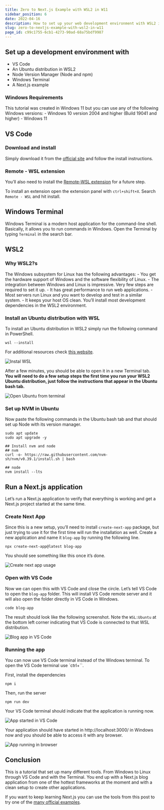 ```yaml
---
title: Zero to Next.js Example with WSL2 in W11
sidebar_position: 6
date: 2022-04-16
description: How to set up your web development environment with WSL2 in Windows 11 to run a Next.js example.
slug: zero-to-nextjs-example-with-wsl2-in-w11
page_id: c99c1755-6cb1-4273-90ad-68a75bdf9987
---
```


## Set up a development environment with

- VS Code
- An Ubuntu distribution in WSL2
- Node Version Manager (Node and npm)
- Windows Terminal
- A Next.js example

### Windows Requirements

This tutorial was created in Windows 11 but you can use any of the following Windows versions: - Windows 10 version 2004 and higher (Build 19041 and higher) - Windows 11

## VS Code

### Download and install

Simply download it from the [official site](https://code.visualstudio.com/download) and follow the install instructions.

### Remote - WSL extension

You’ll also need to install the [Remote-WSL extension](https://marketplace.visualstudio.com/items?itemName=ms-vscode-remote.remote-wsl) for a future step.

To install an extension open the extension panel with `ctrl+shift+X`. Search `Remote - WSL` and hit install.

## Windows Terminal

Windows Terminal is a modern host application for the command-line shell. Basically, it allows you to run commands in Windows. Open the Terminal by typing `Terminal` in the search bar.

## WSL2

### Why WSL2?s

The Windows subsystem for Linux has the following advantages: - You get the hardware support of Windows and the software flexibility of Linux. - The integration between Windows and Linux is impressive. Very few steps are required to set it up. - It has great performance to run web applications. - Most servers run Linux and you want to develop and test in a similar system. - It keeps your host OS clean. You’ll install most development dependencies in the WSL2 environment.

### Install an Ubuntu distribution with WSL

To install an Ubuntu distribution in WSL2 simply run the following command in PowerShell.

```text
wsl --install
```

For additional resources check [this website](https://docs.microsoft.com/en-us/windows/wsl/install).

![Instal WSL](/assets/docs/1089865260.png)

After a few minutes, you should be able to open it in a new Terminal tab. **You will need to do a few setup steps the first time you run your WSL2 Ubuntu distribution, just follow the instructions that appear in the Ubuntu bash tab.**

![Open Ubuntu from terminal](/assets/docs/2038276324.gif)

### Set up NVM in Ubuntu

Now paste the following commands in the Ubuntu bash tab and that should set up Node with its version manager.

```text
sudo apt update
sudo apt upgrade -y

## Install nvm and node
## nvm
curl -o- https://raw.githubusercontent.com/nvm-sh/nvm/v0.39.1/install.sh | bash

## node
nvm install --lts
```

## Run a Next.js application

Let’s run a Next.js application to verify that everything is working and get a Next.js project started at the same time.

### Create Next App

Since this is a new setup, you’ll need to install `create-next-app` package, but just trying to use it for the first time will run the installation as well. Create a new application and name it `blog-app` by running the following line.

```text
npx create-next-app@latest blog-app
```

You should see something like this once it’s done.

![Create next app usage](/assets/docs/2088943018.png)

### Open with VS Code

Now we can open this with VS Code and close the circle. Let’s tell VS Code to open the `blog-app` folder. This will install VS Code remote server and it will also open the folder directly in VS Code in Windows.

```text
code blog-app
```

The result should look like the following screenshot. Note the `WSL:Ubuntu` at the bottom left corner indicating that VS Code is connected to that WSL distribution.

![Blog app in VS Code](/assets/docs/14215319.png)

### Running the app

You can now use VS Code terminal instead of the Windows terminal. To open the VS Code terminal use `ctrl+``.

First, install the dependencies

```text
npm i
```

Then, run the server

```text
npm run dev
```

Your VS Code terminal should indicate that the application is running now.

![App started in VS Code](/assets/docs/1208757097.png)

Your application should have started in http://localhost:3000/ in Windows now and you should be able to access it with any browser.

![App running in browser](/assets/docs/697954683.png)

## Conclusion

This is a tutorial that set up many different tools. From Windows to Linux through VS Code and with the Terminal. You end up with a Next.js blog application from one of the hottest frameworks at the moment and with a clean setup to create other applications.

If you want to keep learning Next.js you can use the tools from this post to try one of the [many official examples](https://nextjs.org/examples).
